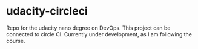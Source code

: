 # udacity-circleci
Repo for the udacity nano degree on DevOps. This project can be connected to circle CI. Currently under development, as I am following the course.